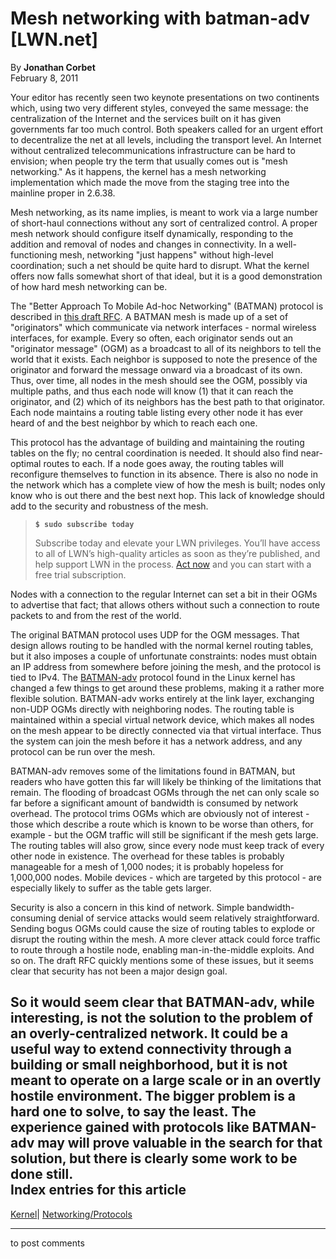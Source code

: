 # Mesh networking with batman-adv [LWN.net]

By **Jonathan Corbet**  
February 8, 2011 

Your editor has recently seen two keynote presentations on two continents which, using two very different styles, conveyed the same message: the centralization of the Internet and the services built on it has given governments far too much control. Both speakers called for an urgent effort to decentralize the net at all levels, including the transport level. An Internet without centralized telecommunications infrastructure can be hard to envision; when people try the term that usually comes out is "mesh networking." As it happens, the kernel has a mesh networking implementation which made the move from the staging tree into the mainline proper in 2.6.38. 

Mesh networking, as its name implies, is meant to work via a large number of short-haul connections without any sort of centralized control. A proper mesh network should configure itself dynamically, responding to the addition and removal of nodes and changes in connectivity. In a well-functioning mesh, networking "just happens" without high-level coordination; such a net should be quite hard to disrupt. What the kernel offers now falls somewhat short of that ideal, but it is a good demonstration of how hard mesh networking can be. 

The "Better Approach To Mobile Ad-hoc Networking" (BATMAN) protocol is described in [this draft RFC](http://tools.ietf.org/html/draft-wunderlich-openmesh-manet-routing-00). A BATMAN mesh is made up of a set of "originators" which communicate via network interfaces - normal wireless interfaces, for example. Every so often, each originator sends out an "originator message" (OGM) as a broadcast to all of its neighbors to tell the world that it exists. Each neighbor is supposed to note the presence of the originator and forward the message onward via a broadcast of its own. Thus, over time, all nodes in the mesh should see the OGM, possibly via multiple paths, and thus each node will know (1) that it can reach the originator, and (2) which of its neighbors has the best path to that originator. Each node maintains a routing table listing every other node it has ever heard of and the best neighbor by which to reach each one. 

This protocol has the advantage of building and maintaining the routing tables on the fly; no central coordination is needed. It should also find near-optimal routes to each. If a node goes away, the routing tables will reconfigure themselves to function in its absence. There is also no node in the network which has a complete view of how the mesh is built; nodes only know who is out there and the best next hop. This lack of knowledge should add to the security and robustness of the mesh. 

> **`$ sudo subscribe today`**
> 
> Subscribe today and elevate your LWN privileges. You’ll have access to all of LWN’s high-quality articles as soon as they’re published, and help support LWN in the process. [Act now](https://lwn.net/Promo/nst-sudo/claim) and you can start with a free trial subscription. 

Nodes with a connection to the regular Internet can set a bit in their OGMs to advertise that fact; that allows others without such a connection to route packets to and from the rest of the world. 

The original BATMAN protocol uses UDP for the OGM messages. That design allows routing to be handled with the normal kernel routing tables, but it also imposes a couple of unfortunate constraints: nodes must obtain an IP address from somewhere before joining the mesh, and the protocol is tied to IPv4. The [BATMAN-adv](http://www.open-mesh.org/wiki/batman-adv) protocol found in the Linux kernel has changed a few things to get around these problems, making it a rather more flexible solution. BATMAN-adv works entirely at the link layer, exchanging non-UDP OGMs directly with neighboring nodes. The routing table is maintained within a special virtual network device, which makes all nodes on the mesh appear to be directly connected via that virtual interface. Thus the system can join the mesh before it has a network address, and any protocol can be run over the mesh. 

BATMAN-adv removes some of the limitations found in BATMAN, but readers who have gotten this far will likely be thinking of the limitations that remain. The flooding of broadcast OGMs through the net can only scale so far before a significant amount of bandwidth is consumed by network overhead. The protocol trims OGMs which are obviously not of interest - those which describe a route which is known to be worse than others, for example - but the OGM traffic will still be significant if the mesh gets large. The routing tables will also grow, since every node must keep track of every other node in existence. The overhead for these tables is probably manageable for a mesh of 1,000 nodes; it is probably hopeless for 1,000,000 nodes. Mobile devices - which are targeted by this protocol - are especially likely to suffer as the table gets larger. 

Security is also a concern in this kind of network. Simple bandwidth-consuming denial of service attacks would seem relatively straightforward. Sending bogus OGMs could cause the size of routing tables to explode or disrupt the routing within the mesh. A more clever attack could force traffic to route through a hostile node, enabling man-in-the-middle exploits. And so on. The draft RFC quickly mentions some of these issues, but it seems clear that security has not been a major design goal. 

So it would seem clear that BATMAN-adv, while interesting, is not the solution to the problem of an overly-centralized network. It could be a useful way to extend connectivity through a building or small neighborhood, but it is not meant to operate on a large scale or in an overtly hostile environment. The bigger problem is a hard one to solve, to say the least. The experience gained with protocols like BATMAN-adv may will prove valuable in the search for that solution, but there is clearly some work to be done still.  
Index entries for this article  
---  
[Kernel](/Kernel/Index)| [Networking/Protocols](/Kernel/Index#Networking-Protocols)  
  


* * *

to post comments 
